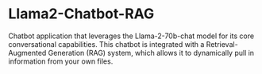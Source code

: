 # Llama2-Chatbot-RAG
Chatbot application that leverages the Llama-2-70b-chat model for its core conversational capabilities. This chatbot is integrated with a Retrieval-Augmented Generation (RAG) system, which allows it to dynamically pull in information from your own files.
